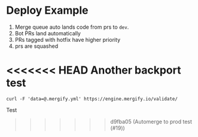 # Deploy Example

1. Merge queue auto lands code from prs to `dev`.
2. Bot PRs land automatically
3. PRs tagged with hotfix have higher priority
4. prs are squashed

<<<<<<< HEAD
Another backport test
=======
```
curl -F 'data=@.mergify.yml' https://engine.mergify.io/validate/
```

Test
>>>>>>> d9fba05 (Automerge to prod test (#19))
